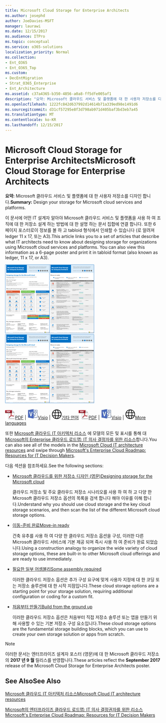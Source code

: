 ```yaml
---
title: Microsoft Cloud Storage for Enterprise Architects
ms.author: josephd
author: JoeDavies-MSFT
manager: laurawi
ms.date: 12/15/2017
ms.audience: ITPro
ms.topic: conceptual
ms.service: o365-solutions
localization_priority: Normal
ms.collection:
- Ent_O365
- Ent_O365_Top
ms.custom:
- DecEntMigration
- Strat_O365_Enterprise
- Ent_Architecture
ms.assetid: c37a4365-b350-4856-a0a8-ff5dfe005af1
description: "요약: Microsoft 클라우드 서비스 및 플랫폼에 대 한 사용자 저장소를 디자인 합니다."
ms.openlocfilehash: 1222fc842d637992d14614b71a339ed98e1491d6
ms.sourcegitcommit: d31cf57295e8f3d798ab971d405baf3bd3eb7a45
ms.translationtype: MT
ms.contentlocale: ko-KR
ms.lasthandoff: 12/15/2017
---
```

# <a name="microsoft-cloud-storage-for-enterprise-architects"></a><span data-ttu-id="75dc4-103">Microsoft Cloud Storage for Enterprise Architects</span><span class="sxs-lookup"><span data-stu-id="75dc4-103">Microsoft Cloud Storage for Enterprise Architects</span></span>

 <span data-ttu-id="75dc4-104">**요약:** Microsoft 클라우드 서비스 및 플랫폼에 대 한 사용자 저장소를 디자인 합니다.</span><span class="sxs-lookup"><span data-stu-id="75dc4-104">**Summary:** Design your storage for Microsoft cloud services and platforms.</span></span>
  
<span data-ttu-id="75dc4-p101">이 문서에 어떤 IT 설계자 알아야 Microsoft 클라우드 서비스 및 플랫폼을 사용 하 여 조직에 대 한 저장소 설계 하는 방법에 대 한 설명 하는 문서 집합에 연결 합니다. 또한 6 페이지 포스터로이 정보를 볼 하 고 tabloid 형식에서 인쇄할 수 있습니다 (로 알려져 ledger 11 x 17, 또는 A3).</span><span class="sxs-lookup"><span data-stu-id="75dc4-p101">This article links you to a set of articles that describe what IT architects need to know about designing storage for organizations using Microsoft cloud services and platforms. You can also view this information as a 6-page poster and print it in tabloid format (also known as ledger, 11 x 17, or A3).</span></span>
  
<span data-ttu-id="75dc4-107">[![Microsoft 클라우드 저장소 모델에 대 한 축소판 그림 이미지](images/0d4e2eb9-1109-4b3b-bf9e-2f3eff2e2cc4.png)  
](https://www.microsoft.com/download/details.aspx?id=49552)</span><span class="sxs-lookup"><span data-stu-id="75dc4-107">[![Thumb image for Microsoft cloud storage model](images/0d4e2eb9-1109-4b3b-bf9e-2f3eff2e2cc4.png)  
](https://www.microsoft.com/download/details.aspx?id=49552)</span></span>
  
<span data-ttu-id="75dc4-108">![PDF 파일](images/ITPro_Other_PDFicon.png)[PDF](https://go.microsoft.com/fwlink/p/?linkid=842079) | ![Visio 파일](images/ITPro_Other_VisioIcon.jpg)[Visio](https://go.microsoft.com/fwlink/p/?linkid=842080) | ![다른 언어 버전으로 페이지 보기](images/e16c992d-b0f8-48ae-bf44-db7a9fcaab9e.png)[기타 언어](https://www.microsoft.com/download/details.aspx?id=49552)</span><span class="sxs-lookup"><span data-stu-id="75dc4-108">![PDF file](images/ITPro_Other_PDFicon.png)[PDF](https://go.microsoft.com/fwlink/p/?linkid=842079) | ![Visio file](images/ITPro_Other_VisioIcon.jpg)[Visio](https://go.microsoft.com/fwlink/p/?linkid=842080) | ![See a page with versions in additional languages](images/e16c992d-b0f8-48ae-bf44-db7a9fcaab9e.png)[More languages](https://www.microsoft.com/download/details.aspx?id=49552)</span></span>
  
<span data-ttu-id="75dc4-109">또한 [Microsoft 클라우드 IT 아키텍처 리소스](microsoft-cloud-it-architecture-resources.md) 에 모델의 모든 및 표시를 통해 대 [Microsoft의 Enterprise 클라우드 로드맵: IT 의사 결정자를 위한 리소스](https://aka.ms/cloudarchitecture)합니다.</span><span class="sxs-lookup"><span data-stu-id="75dc4-109">You can also see all of the models in the [Microsoft Cloud IT architecture resources](microsoft-cloud-it-architecture-resources.md) and swipe through [Microsoft's Enterprise Cloud Roadmap: Resources for IT Decision Makers](https://aka.ms/cloudarchitecture).</span></span>
  
<span data-ttu-id="75dc4-110">다음 섹션을 참조하세요.</span><span class="sxs-lookup"><span data-stu-id="75dc4-110">See the following sections:</span></span>
  
- [<span data-ttu-id="75dc4-111">Microsoft 클라우드를 위한 저장소 디자인 (영문)</span><span class="sxs-lookup"><span data-stu-id="75dc4-111">Designing storage for the Microsoft cloud</span></span>](designing-storage-for-the-microsoft-cloud.md)
    
    <span data-ttu-id="75dc4-112">클라우드 저장소 및 주요 클라우드 저장소 시나리오를 사용 하 여 하 고 다양 한 Microsoft 클라우드 저장소 옵션의 목록을 검색 합니다 해야 이유를 이해 합니다.</span><span class="sxs-lookup"><span data-stu-id="75dc4-112">Understand why you should use cloud storage and the key cloud storage scenarios, and then scan the list of the different Microsoft cloud storage options.</span></span>
    
- [<span data-ttu-id="75dc4-113">이동-준비 완료</span><span class="sxs-lookup"><span data-stu-id="75dc4-113">Move-in ready</span></span>](move-in-ready.md)
    
    <span data-ttu-id="75dc4-114">건축 유추를 사용 하 여 다양 한 클라우드 저장소 옵션을 구성, 이러한 다른 Microsoft 클라우드 서비스에 기본 제공 되며 즉시 사용 하 여 준비가 완료 되었습니다.</span><span class="sxs-lookup"><span data-stu-id="75dc4-114">Using a construction analogy to organize the wide variety of cloud storage options, these are built-in to other Microsoft cloud offerings and are ready to use immediately.</span></span>
    
- [<span data-ttu-id="75dc4-115">필요한 일부 어셈블리</span><span class="sxs-lookup"><span data-stu-id="75dc4-115">Some assembly required</span></span>](some-assembly-required.md)
    
    <span data-ttu-id="75dc4-116">이러한 클라우드 저장소 옵션은 추가 구성 요구에 맞게 사용자 지정에 대 한 코딩 또는 저장소 솔루션에 대 한 시작 지점입니다.</span><span class="sxs-lookup"><span data-stu-id="75dc4-116">These cloud storage options are a starting point for your storage solution, requiring additional configuration or coding for a custom fit.</span></span>
    
- [<span data-ttu-id="75dc4-117">처음부터 만들기</span><span class="sxs-lookup"><span data-stu-id="75dc4-117">Build from the ground up</span></span>](build-from-the-ground-up.md)
    
    <span data-ttu-id="75dc4-118">이러한 클라우드 저장소 옵션은 처음부터 직접 저장소 솔루션 또는 앱을 만들기 위해 사용할 수 있는 기본 저장소 구성 요소입니다.</span><span class="sxs-lookup"><span data-stu-id="75dc4-118">These cloud storage options are the fundamental storage building blocks, which you can use to create your own storage solution or apps from scratch.</span></span>
    
> [!NOTE]
> <span data-ttu-id="75dc4-119">이러한 문서는 엔터프라이즈 설계자 포스터 (영문)에 대 한 Microsoft 클라우드 저장소의 **2017 년 9 월** 릴리스를 반영합니다.</span><span class="sxs-lookup"><span data-stu-id="75dc4-119">These articles reflect the **September 2017** release of the Microsoft Cloud Storage for Enterprise Architects poster.</span></span>
  
## <a name="see-also"></a><span data-ttu-id="75dc4-120">See Also</span><span class="sxs-lookup"><span data-stu-id="75dc4-120">See Also</span></span>

[<span data-ttu-id="75dc4-121">Microsoft 클라우드 IT 아키텍처 리소스</span><span class="sxs-lookup"><span data-stu-id="75dc4-121">Microsoft Cloud IT architecture resources</span></span>](microsoft-cloud-it-architecture-resources.md)

[<span data-ttu-id="75dc4-122">Microsoft의 엔터프라이즈 클라우드 로드맵: IT 의사 결정권자를 위한 리소스</span><span class="sxs-lookup"><span data-stu-id="75dc4-122">Microsoft's Enterprise Cloud Roadmap: Resources for IT Decision Makers</span></span>](https://sway.com/FJ2xsyWtkJc2taRD)



